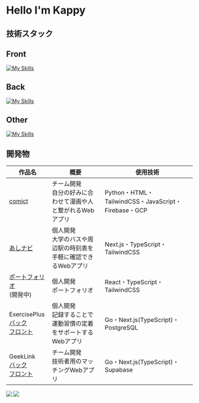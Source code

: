 # Hello I'm Kappy 

## 技術スタック
<h2>Front</h2>

[![My Skills](https://skillicons.dev/icons?i=html,css,js,ts,tailwindcss,nextjs,react)](https://skillicons.dev)

<h2>Back</h2>

[![My Skills](https://skillicons.dev/icons?i=python,flask,golang,firebase,supabase,postgres)](https://skillicons.dev)

<h2>Other</h2>

[![My Skills](https://skillicons.dev/icons?i=c,unity,git,github,docker)](https://skillicons.dev)


## 開発物

| 作品名 | 概要 | 使用技術 |
|--------|--------|--------|
| [comict](https://github.com/kou7306/comict) | チーム開発<br/>自分の好みに合わせて漫画や人と繋がれるWebアプリ | Python・HTML・TailwindCSS・JavaScript・Firebase・GCP |
| [あしナビ](https://github.com/kappy0713/ashinavi) | 個人開発<br/>大学のバスや周辺駅の時刻表を手軽に確認できるWebアプリ | Next.js・TypeScript・TailwindCSS |
| [ポートフォリオ](https://kappy-portfolio.vercel.app/)<br/>(開発中) | 個人開発<br/>ポートフォリオ | React・TypeScript・TailwindCSS |
| ExercisePlus<br/>[バック](https://github.com/kappy0713/sports_backend) <br/> [フロント](https://github.com/kappy0713/sports_frontend)| 個人開発<br/>記録することで運動習慣の定着をサポートするWebアプリ | Go・Next.js(TypeScript)・PostgreSQL |
| GeekLink<br/>[バック](https://github.com/kou7306/giiku5_backend) <br/> [フロント](https://github.com/kou7306/giiku5_frontend) | チーム開発<br/>技術者用のマッチングWebアプリ | Go・Next.js(TypeScript)・Supabase |


<a href="https://github.com/anuraghazra/github-readme-stats">
  <img align="left" src="https://github-readme-stats.vercel.app/api?username=kappy0713&count_private=true&show_icons=true&theme=radical" />
</a>
<a href="https://github.com/anuraghazra/github-readme-stats">
  <img align="left" src="https://github-readme-stats.vercel.app/api/top-langs/?username=kappy0713&layout=compact&theme=radical" />
</a>

<!--
**kappy0713/kappy0713** is a ✨ _special_ ✨ repository because its `README.md` (this file) appears on your GitHub profile.

Here are some ideas to get you started:

- 🔭 I’m currently working on ...
- 🌱 I’m currently learning ...
- 👯 I’m looking to collaborate on ...
- 🤔 I’m looking for help with ...
- 💬 Ask me about ...
- 📫 How to reach me: ...
- 😄 Pronouns: ...
- ⚡ Fun fact: ...
-->
